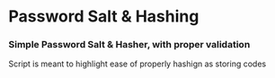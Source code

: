 # Password Salt &amp; Hashing

### Simple Password Salt &amp; Hasher, with proper validation

Script is meant to highlight ease of properly hashign as storing codes
